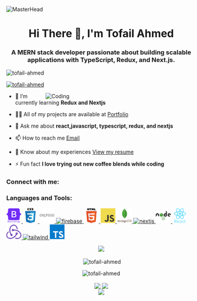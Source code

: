 ![MasterHead](https://firebasestorage.googleapis.com/v0/b/flexi-coding.appspot.com/o/dempgi7-520f8d5f-63d4-4453-8822-dbc149ae27f8.gif?alt=media&token=91c0c7b2-93c3-4029-b011-1a8703c5730d)
<h1 align="center">Hi There 👋, I'm Tofail Ahmed</h1>
<h3 align="center">A MERN stack developer passionate about building scalable applications with TypeScript, Redux, and Next.js.</h3>

<p align="left"> <img src="https://komarev.com/ghpvc/?username=tofail-ahmed&label=Profile%20views&color=0e75b6&style=flat" alt="tofail-ahmed" /> </p>

<p align="left"> <a href="https://github.com/ryo-ma/github-profile-trophy"><img src="https://github-profile-trophy.vercel.app/?username=tofail-ahmed&theme=dark" alt="tofail-ahmed" /></a> </p>
<img align="right" alt="Coding" width="400" src="https://cdn.dribbble.com/users/1162077/screenshots/3848914/programmer.gif">

- 🌱 I’m currently learning **Redux and Nextjs**

- 👨‍💻 All of my projects are available at [Portfolio](https://tofailahmedportfolio.netlify.app/)

- 💬 Ask me about **react,javascript, typescript, redux, and nextjs**

- 📫 How to reach me [Email](mailto:atofail50@gmail.com)

- 📄 Know about my experiences [View my resume](https://drive.google.com/file/d/1zc7bbk_x8gSqTisRW5EZnMnfGw1V64-8/view?usp=drive_link)

- ⚡ Fun fact **I love trying out new coffee blends while coding**

<h3 align="left">Connect with me:</h3>
<p align="left">
</p>

<h3 align="left">Languages and Tools:</h3>
<p align="left"> <a href="https://getbootstrap.com" target="_blank" rel="noreferrer"> <img src="https://raw.githubusercontent.com/devicons/devicon/master/icons/bootstrap/bootstrap-plain-wordmark.svg" alt="bootstrap" width="40" height="40"/> </a> <a href="https://www.w3schools.com/css/" target="_blank" rel="noreferrer"> <img src="https://raw.githubusercontent.com/devicons/devicon/master/icons/css3/css3-original-wordmark.svg" alt="css3" width="40" height="40"/> </a> <a href="https://expressjs.com" target="_blank" rel="noreferrer"> <img src="https://raw.githubusercontent.com/devicons/devicon/master/icons/express/express-original-wordmark.svg" alt="express" width="40" height="40"/> </a> <a href="https://firebase.google.com/" target="_blank" rel="noreferrer"> <img src="https://www.vectorlogo.zone/logos/firebase/firebase-icon.svg" alt="firebase" width="40" height="40"/> </a> <a href="https://www.w3.org/html/" target="_blank" rel="noreferrer"> <img src="https://raw.githubusercontent.com/devicons/devicon/master/icons/html5/html5-original-wordmark.svg" alt="html5" width="40" height="40"/> </a> <a href="https://developer.mozilla.org/en-US/docs/Web/JavaScript" target="_blank" rel="noreferrer"> <img src="https://raw.githubusercontent.com/devicons/devicon/master/icons/javascript/javascript-original.svg" alt="javascript" width="40" height="40"/> </a> <a href="https://www.mongodb.com/" target="_blank" rel="noreferrer"> <img src="https://raw.githubusercontent.com/devicons/devicon/master/icons/mongodb/mongodb-original-wordmark.svg" alt="mongodb" width="40" height="40"/> </a> <a href="https://nextjs.org/" target="_blank" rel="noreferrer"> <img src="https://cdn.worldvectorlogo.com/logos/nextjs-2.svg" alt="nextjs" width="40" height="40"/> </a> <a href="https://nodejs.org" target="_blank" rel="noreferrer"> <img src="https://raw.githubusercontent.com/devicons/devicon/master/icons/nodejs/nodejs-original-wordmark.svg" alt="nodejs" width="40" height="40"/> </a> <a href="https://reactjs.org/" target="_blank" rel="noreferrer"> <img src="https://raw.githubusercontent.com/devicons/devicon/master/icons/react/react-original-wordmark.svg" alt="react" width="40" height="40"/> </a> <a href="https://redux.js.org" target="_blank" rel="noreferrer"> <img src="https://raw.githubusercontent.com/devicons/devicon/master/icons/redux/redux-original.svg" alt="redux" width="40" height="40"/> </a> <a href="https://tailwindcss.com/" target="_blank" rel="noreferrer"> <img src="https://www.vectorlogo.zone/logos/tailwindcss/tailwindcss-icon.svg" alt="tailwind" width="40" height="40"/> </a> <a href="https://www.typescriptlang.org/" target="_blank" rel="noreferrer"> <img src="https://raw.githubusercontent.com/devicons/devicon/master/icons/typescript/typescript-original.svg" alt="typescript" width="40" height="40"/> </a> </p>



<p align="center"><img  src="https://github-readme-stats.vercel.app/api/top-langs/?username=tofail-ahmed&theme=dark"/></p>
<p align="center">&nbsp;<img align="center" src="https://github-readme-stats.vercel.app/api?username=tofail-ahmed&theme=dark&show_icons=true&locale=en" alt="tofail-ahmed" /></p>

<p align="center"><img  src="https://github-readme-streak-stats.herokuapp.com/?user=tofail-ahmed&theme=dark&" alt="tofail-ahmed" /></p>
<div align="center"><img align="center" src="http://github-profile-summary-cards.vercel.app/api/cards/most-commit-language?username=tofail-ahmed&theme=dark" height="180em" />
<img align="center" src="http://github-profile-summary-cards.vercel.app/api/cards/repos-per-language?username=tofail-ahmed&theme=dark" height="180em" /></div>



<div align="center"><img  src="http://github-profile-summary-cards.vercel.app/api/cards/profile-details?username=tofail-ahmed&theme=discord_old_blurple" /></div>









